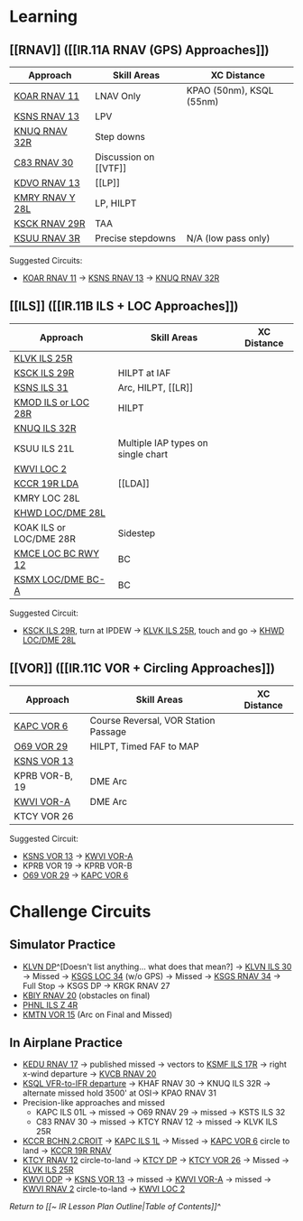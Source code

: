 # Learning
## [[RNAV]] ([[IR.11A RNAV (GPS) Approaches]])
| Approach                                                                           | Skill Areas           | XC Distance              |
| ---------------------------------------------------------------------------------- | --------------------- | ------------------------ |
| [KOAR RNAV 11](https://cfijack.com/latest-plate-redirect/?plate=05271R11.PDF)      | LNAV Only             | KPAO (50nm), KSQL (55nm) |
| [KSNS RNAV 13](https://cfijack.com/latest-plate-redirect/?plate=00363R13.PDF)      | LPV                   |                          |
| [KNUQ RNAV 32R](https://cfijack.com/latest-plate-redirect/?plate=00410R32R.PDF)    | Step downs            |                          |
| [C83 RNAV 30](https://cfijack.com/latest-plate-redirect/?plate=09141R30.PDF)       | Discussion on [[VTF]] |                          |
| [KDVO RNAV 13](https://cfijack.com/latest-plate-redirect/?plate=09238R13.PDF)      | [[LP]]                    |                          |
| [KMRY RNAV Y 28L](https://cfijack.com/latest-plate-redirect/?plate=00271RY28L.PDF) | LP, HILPT             |                          |
| [KSCK RNAV 29R](https://cfijack.com/latest-plate-redirect/?plate=00407R29R.PDF)    | TAA                   |                          |
| [KSUU RNAV 3R](https://cfijack.com/latest-plate-redirect/?plate=00488R3R.PDF)      | Precise stepdowns     | N/A (low pass only)      |

Suggested Circuits: 
- [KOAR RNAV 11](https://cfijack.com/latest-plate-redirect/?plate=05271R11.PDF) -> [KSNS RNAV 13](https://cfijack.com/latest-plate-redirect/?plate=00363R13.PDF) -> [KNUQ RNAV 32R](https://cfijack.com/latest-plate-redirect/?plate=00410R32R.PDF)

## [[ILS]] ([[IR.11B ILS + LOC Approaches]])
| Approach                                                                               | Skill Areas                        | XC Distance |
| -------------------------------------------------------------------------------------- | ---------------------------------- | ----------- |
| [KLVK ILS 25R](https://cfijack.com/latest-plate-redirect/?plate=06075I25R.PDF)         |                                    |             |
| [KSCK ILS 29R](https://cfijack.com/latest-plate-redirect/?plate=00407IL29R.PDF)        | HILPT at IAF                       |             |
| [KSNS ILS 31](https://cfijack.com/latest-plate-redirect/?plate=00363I31.PDF)           | Arc, HILPT, [[LR]]                 |             |
| [KMOD ILS or LOC 28R](https://cfijack.com/latest-plate-redirect/?plate=00643IL28R.PDF) | HILPT                              |             |
| [KNUQ ILS 32R](https://cfijack.com/latest-plate-redirect/?plate=00410IL32R.PDF)        |                                    |             |
| KSUU ILS 21L                                                                          | Multiple IAP types on single chart |             |
| [KWVI LOC 2](https://cfijack.com/latest-plate-redirect/?plate=00805L2.PDF)             |                                    |             |
| [KCCR 19R LDA](https://cfijack.com/latest-plate-redirect/?plate=05320LDA19R.PDF)       | [[LDA]]                            |             |
| KMRY LOC 28L                                                                           |                                    |             |
| [KHWD LOC/DME 28L](https://cfijack.com/latest-plate-redirect/?plate=05015L28L.PDF)     |                                    |             |
| KOAK ILS or LOC/DME 28R                                                                | Sidestep                           |             |
| [KMCE LOC BC RWY 12](https://cfijack.com/latest-plate-redirect/?plate=00665LBC12.PDF)  | BC                                 |             |
| [KSMX LOC/DME BC-A](https://cfijack.com/latest-plate-redirect/?plate=00379LDBCA.PDF)   | BC                                 |             |

Suggested Circuit:
- [KSCK ILS 29R](https://cfijack.com/latest-plate-redirect/?plate=00407IL29R.PDF), turn at IPDEW -> [KLVK ILS 25R](https://cfijack.com/latest-plate-redirect/?plate=06075I25R.PDF), touch and go -> [KHWD LOC/DME 28L](https://cfijack.com/latest-plate-redirect/?plate=05015L28L.PDF)

## [[VOR]] ([[IR.11C VOR + Circling Approaches]])
| Approach                                                                     | Skill Areas                          | XC Distance |
| ---------------------------------------------------------------------------- | ------------------------------------ | ----------- |
| [KAPC VOR 6](https://cfijack.com/latest-plate-redirect/?plate=00281V6.PDF)                                                                   | Course Reversal, VOR Station Passage |             |
| [O69 VOR 29](https://cfijack.com/latest-plate-redirect/?plate=06838V29.PDF)  | HILPT, Timed FAF to MAP              |             |
| [KSNS VOR 13](https://cfijack.com/latest-plate-redirect/?plate=00363V13.PDF) |                                      |             |
| KPRB VOR-B, 19                                                               | DME Arc                              |             |
| [KWVI VOR-A](https://cfijack.com/latest-plate-redirect/?plate=00805VA.PDF)   | DME Arc                              |             |
| KTCY VOR 26                                                                  |                                      |             |

Suggested Circuit:
- [KSNS VOR 13](https://cfijack.com/latest-plate-redirect/?plate=00363V13.PDF) -> [KWVI VOR-A](https://cfijack.com/latest-plate-redirect/?plate=00805VA.PDF)
- KPRB VOR 19 -> KPRB VOR-B
- [O69 VOR 29](https://cfijack.com/latest-plate-redirect/?plate=06838V29.PDF) -> [KAPC VOR 6](https://cfijack.com/latest-plate-redirect/?plate=00281V6.PDF)

# Challenge Circuits
## Simulator Practice
- [KLVN DP](https://cfijack.com/latest-plate-redirect/?plate=NC1TO.PDF)^[Doesn't list anything... what does that mean?] -> [KLVN ILS 30](https://cfijack.com/latest-plate-redirect/?plate=06652IL30.PDF) -> Missed -> [KSGS LOC 34](https://cfijack.com/latest-plate-redirect/?plate=05190L34.PDF) (w/o GPS) -> Missed -> [KSGS RNAV 34](https://cfijack.com/latest-plate-redirect/?plate=05190R34.PDF) -> Full Stop -> KSGS DP -> KRGK RNAV 27
- [KBIY RNAV 20](https://cfijack.com/latest-plate-redirect/?plate=00068R20.PDF) (obstacles on final)
- [PHNL ILS Z 4R](https://cfijack.com/latest-plate-redirect/?plate=00754IZ4R.PDF)
- [KMTN VOR 15](https://cfijack.com/latest-plate-redirect/?plate=05222VT15.PDF) (Arc on Final and Missed)

## In Airplane Practice
- [KEDU RNAV 17](https://cfijack.com/latest-plate-redirect/?plate=06030R17.PDF) ->  published missed -> vectors to [KSMF ILS 17R](https://cfijack.com/latest-plate-redirect/?plate=05490IL17R.PDF) -> right x-wind departure -> [KVCB RNAV 20](https://cfijack.com/latest-plate-redirect/?plate=06094R20.PDF)
- [KSQL VFR-to-IFR departure](https://notams.aim.faa.gov/lta/main/viewlta?lookupid=3282452782098945323) -> KHAF RNAV 30 -> KNUQ ILS 32R -> alternate missed hold 3500' at OSI-> KPAO RNAV 31
- Precision-like approaches and missed
	- KAPC ILS 01L -> missed -> O69 RNAV 29 -> missed -> KSTS ILS 32
	- C83 RNAV 30 -> missed -> KTCY RNAV 12 -> missed -> KLVK ILS 25R
- [KCCR BCHN.2.CROIT](https://cfijack.com/latest-plate-redirect/?plate=05320BUCHANAN.PDF) -> [KAPC ILS 1L](https://cfijack.com/latest-plate-redirect/?plate=00281ILZ1L.PDF) -> Missed -> [KAPC VOR 6](https://cfijack.com/latest-plate-redirect/?plate=00281V6.PDF) circle to land -> [KCCR 19R RNAV](https://cfijack.com/latest-plate-redirect/?plate=05320R19R.PDF)
- [KTCY RNAV 12](https://cfijack.com/latest-plate-redirect/?plate=05815R12.PDF) circle-to-land -> [KTCY DP](https://cfijack.com/latest-plate-redirect/?plate=SW2TO.PDF) -> [KTCY VOR 26](https://cfijack.com/latest-plate-redirect/?plate=05815V26.PDF) -> Missed -> [KLVK ILS 25R](https://cfijack.com/latest-plate-redirect/?plate=06075I25R.PDF)
- [KWVI ODP](https://cfijack.com/latest-plate-redirect/?plate=00805WATSONVILLE.PDF) -> [KSNS VOR 13](https://cfijack.com/latest-plate-redirect/?plate=00363V13.PDF) -> missed -> [KWVI VOR-A](https://cfijack.com/latest-plate-redirect/?plate=00805VA.PDF) -> missed -> [KWVI RNAV 2](https://cfijack.com/latest-plate-redirect/?plate=00805R2.PDF) circle-to-land -> [KWVI LOC 2](https://cfijack.com/latest-plate-redirect/?plate=00805L2.PDF)

*Return to [[~ IR Lesson Plan Outline|Table of Contents]]^*